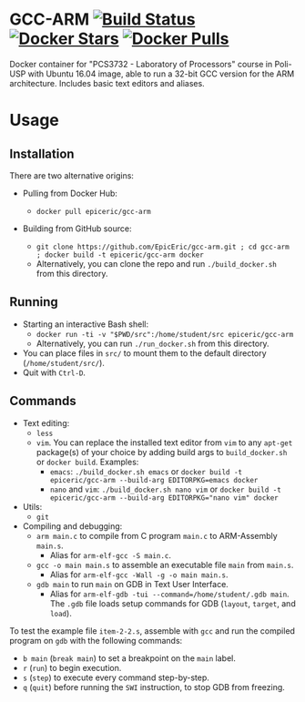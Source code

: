 # GCC-ARM [![Build Status](https://travis-ci.org/EpicEric/gcc-arm.svg?branch=master)](https://travis-ci.org/EpicEric/gcc-arm) [![Docker Stars](https://img.shields.io/docker/stars/epiceric/gcc-arm.svg)](https://hub.docker.com/r/epiceric/gcc-arm/) [![Docker Pulls](https://img.shields.io/docker/pulls/epiceric/gcc-arm.svg)](https://hub.docker.com/r/epiceric/gcc-arm/)

Docker container for "PCS3732 - Laboratory of Processors" course in Poli-USP with Ubuntu 16.04 image, able to run a 32-bit GCC version for the ARM architecture. Includes basic text editors and aliases.

# Usage

## Installation

There are two alternative origins:

* Pulling from Docker Hub:
	* `docker pull epiceric/gcc-arm`

* Building from GitHub source: 
	* `git clone https://github.com/EpicEric/gcc-arm.git ; cd gcc-arm ; docker build -t epiceric/gcc-arm docker`
	* Alternatively, you can clone the repo and run `./build_docker.sh` from this directory.


## Running

* Starting an interactive Bash shell:
	* `docker run -ti -v "$PWD/src":/home/student/src epiceric/gcc-arm`
	* Alternatively, you can run `./run_docker.sh` from this directory.
* You can place files in `src/` to mount them to the default directory (`/home/student/src/`).
* Quit with `Ctrl-D`.

## Commands

* Text editing:
	* `less`
	* `vim`. You can replace the installed text editor from `vim` to any `apt-get` package(s) of your choice by adding build args to `build_docker.sh` or `docker build`. Examples:
		* `emacs`: `./build_docker.sh emacs` or `docker build -t epiceric/gcc-arm --build-arg EDITORPKG=emacs docker`
		* `nano` and `vim`: `./build_docker.sh nano vim` or `docker build -t epiceric/gcc-arm --build-arg EDITORPKG="nano vim" docker`
* Utils:
	* `git`
* Compiling and debugging:
	* `arm main.c` to compile from C program `main.c` to ARM-Assembly `main.s`.
		* Alias for `arm-elf-gcc -S main.c`.
	* `gcc -o main main.s` to assemble an executable file `main` from `main.s`.
		* Alias for `arm-elf-gcc -Wall -g -o main main.s`.
	* `gdb main` to run `main` on GDB in Text User Interface.
		* Alias for `arm-elf-gdb -tui --command=/home/student/.gdb main`. The `.gdb` file loads setup commands for GDB (`layout`, `target`, and `load`).

To test the example file `item-2-2.s`, assemble with `gcc` and run the compiled program on `gdb` with the following commands:
* `b main` (`break main`) to set a breakpoint on the `main` label.
* `r` (`run`) to begin execution.
* `s` (`step`) to execute every command step-by-step.
* `q` (`quit`) before running the `SWI` instruction, to stop GDB from freezing.
